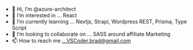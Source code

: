 - 👋 Hi, I’m @azure-architect
- 👀 I’m interested in ... React
- 🌱 I’m currently learning ... Nextjs, Strapi, Wordpress REST, Prisma, Type Script
- 💞️ I’m looking to collaborate on ... SASS around affiliate Marketing
- 📫 How to reach me ...VSCoder.brad@gmail.com

<!---
azure-architect/azure-architect is a ✨ special ✨ repository because its `README.md` (this file) appears on your GitHub profile.
You can click the Preview link to take a look at your changes.
--->
